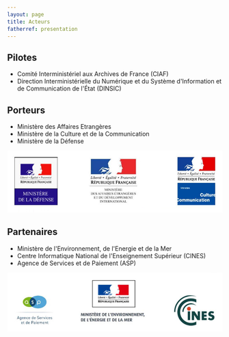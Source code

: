 ```yaml
---
layout: page
title: Acteurs
fatherref: presentation
---
```


## Pilotes 

* Comité Interministériel aux Archives de France (CIAF)
* Direction Interministérielle du Numérique et du Système d'Information et de Communication de l'État (DINSIC)

## Porteurs

* Ministère des Affaires Etrangères
* Ministère de la Culture et de la Communication
* Ministère de la Défense

![Logos](/public/images/Porteurs.jpg)

## Partenaires

* Ministère de l'Environnement, de l'Energie et de la Mer
* Centre Informatique National de l'Enseignement Supérieur (CINES)
* Agence de Services et de Paiement (ASP)

![Logos](/public/images/Partenaires.jpg)